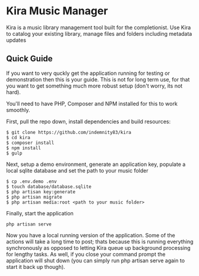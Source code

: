 # Kira Music Manager 

Kira is a music library management tool built for the completionist. Use Kira to catalog your existing library, manage files and folders including metadata updates 

## Quick Guide

If you want to very quckly get the application running for testing or demonstration then this is your guide. This is not for long term use, for that you want to get something much more robust setup (don't worry, its not hard).

You'll need to have PHP, Composer and NPM installed for this to work smoothly. 

First, pull the repo down, install dependencies and build resources:

```
$ git clone https://github.com/indemnity83/kira
$ cd kira
$ composer install
$ npm install
$ gulp
```

Next, setup a demo environment, generate an application key, populate a local sqlite database and set the path to your music folder

```
$ cp .env.demo .env
$ touch database/database.sqlite
$ php artisan key:generate
$ php artisan migrate
$ php artisan media:root <path to your music folder>
```

Finally, start the application

```
php artisan serve
```

Now you have a local running version of the application. Some of the actions will take a long time to post; thats because this is running everything synchronously as opposed to letting Kira queue up background processing for lengthy tasks. As well, if you close your command prompt the application will shut down (you can simply run php artisan serve again to start it back up though).  